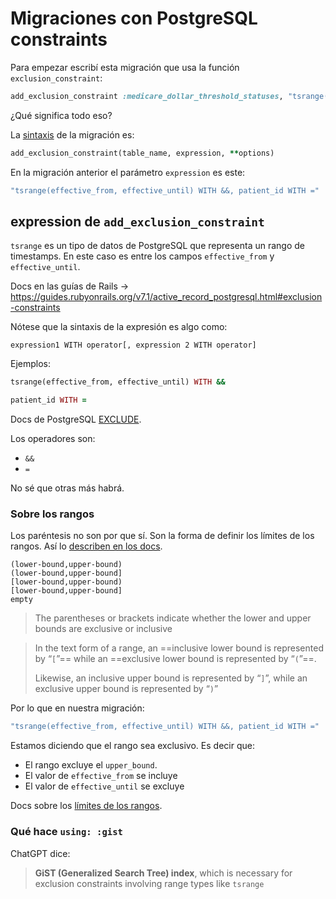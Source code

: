 # Migraciones con PostgreSQL constraints

Para empezar escribí esta migración que usa la función `exclusion_constraint`:
```ruby
add_exclusion_constraint :medicare_dollar_threshold_statuses, "tsrange(effective_from, effective_until) WITH &&, patient_id WITH =", using: :gist, name: "no_overlapping_medicare_dollar_threshold_statuses"
```

¿Qué significa todo eso?

La [sintaxis](https://api.rubyonrails.org/classes/ActiveRecord/ConnectionAdapters/PostgreSQL/SchemaStatements.html#method-i-add_exclusion_constraint) de la migración es:
```ruby
add_exclusion_constraint(table_name, expression, **options)
```

En la migración anterior el parámetro `expression` es este:
```ruby
"tsrange(effective_from, effective_until) WITH &&, patient_id WITH ="
```

## expression de `add_exclusion_constraint`

`tsrange` es un tipo de datos de PostgreSQL que representa un rango de timestamps. En este caso es entre los campos `effective_from` y `effective_until`.

Docs en las guías de Rails -> https://guides.rubyonrails.org/v7.1/active_record_postgresql.html#exclusion-constraints

Nótese que la sintaxis de la expresión es algo como:
```
expression1 WITH operator[, expression 2 WITH operator]
```

Ejemplos:
```ruby
tsrange(effective_from, effective_until) WITH &&
```

```ruby
patient_id WITH =
```

Docs de PostgreSQL [EXCLUDE](https://www.postgresql.org/docs/current/sql-createtable.html#SQL-CREATETABLE-EXCLUDE).

Los operadores son:

- `&&`
- `=`

No sé que otras más habrá.

### Sobre los rangos

Los paréntesis no son por que sí. Son la forma de definir los límites de los rangos. Así lo [describen en los docs](https://www.postgresql.org/docs/current/rangetypes.html#RANGETYPES-IO).

```
(lower-bound,upper-bound)
(lower-bound,upper-bound]
[lower-bound,upper-bound)
[lower-bound,upper-bound]
empty
```

> The parentheses or brackets indicate whether the lower and upper bounds are exclusive or inclusive

> In the text form of a range, an ==inclusive lower bound is represented by “`[`”== while an ==exclusive lower bound is represented by “`(`”==.
> 
> Likewise, an inclusive upper bound is represented by “`]`”, while an exclusive upper bound is represented by “`)`”

Por lo que en nuestra migración:
```ruby
"tsrange(effective_from, effective_until) WITH &&, patient_id WITH ="
```

Estamos diciendo que el rango sea exclusivo. Es decir que:

- El rango excluye el `upper_bound`.
- El valor de `effective_from` se incluye
- El valor de `effective_until` se excluye

Docs sobre los [límites de los rangos](https://www.postgresql.org/docs/current/rangetypes.html#RANGETYPES-INCLUSIVITY).

### Qué hace `using: :gist`

ChatGPT dice:
> **GiST (Generalized Search Tree) index**, which is necessary for exclusion constraints involving range types like `tsrange`